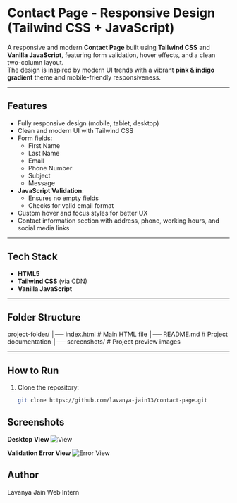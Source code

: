 # Contact Page - Responsive Design (Tailwind CSS + JavaScript)

A responsive and modern **Contact Page** built using **Tailwind CSS** and **Vanilla JavaScript**, featuring form validation, hover effects, and a clean two-column layout.  
The design is inspired by modern UI trends with a vibrant **pink & indigo gradient** theme and mobile-friendly responsiveness.

---

## Features
- Fully responsive design (mobile, tablet, desktop)
- Clean and modern UI with Tailwind CSS
- Form fields:
  - First Name
  - Last Name
  - Email
  - Phone Number
  - Subject
  - Message
- **JavaScript Validation**:
  - Ensures no empty fields
  - Checks for valid email format
- Custom hover and focus styles for better UX
- Contact information section with address, phone, working hours, and social media links

---

## Tech Stack
- **HTML5**
- **Tailwind CSS** (via CDN)
- **Vanilla JavaScript**

---

## Folder Structure
project-folder/
│── index.html # Main HTML file
│── README.md # Project documentation
│── screenshots/ # Project preview images


---

## How to Run
1. Clone the repository:
   ```bash
   git clone https://github.com/lavanya-jain13/contact-page.git


## Screenshots

**Desktop View**
![View](./screenshots/thankyou.png)

**Validation Error View**
![Error View](./screenshots/error.png)

## Author
Lavanya Jain
Web Intern